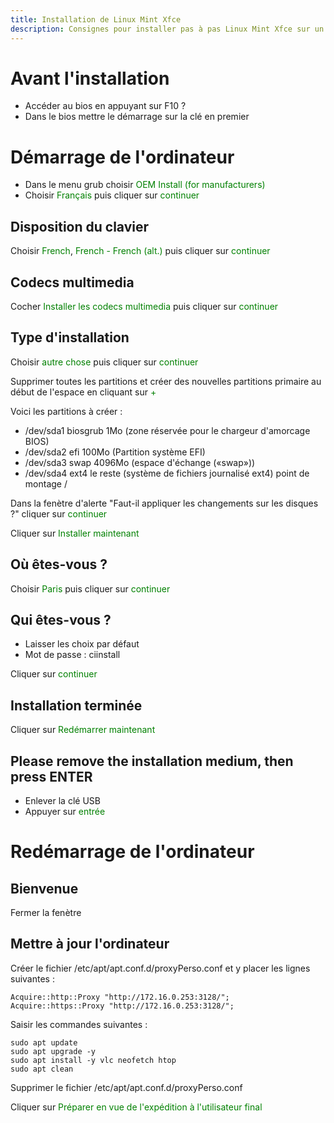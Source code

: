 ```yaml
---
title: Installation de Linux Mint Xfce
description: Consignes pour installer pas à pas Linux Mint Xfce sur un PC
---
```


# Avant l'installation

* Accéder au bios en appuyant sur F10 ?
* Dans le bios mettre le démarrage sur la clé en premier


# Démarrage de l'ordinateur

* Dans le menu grub choisir <span style="color:green">OEM Install (for manufacturers)</span>
* Choisir <span style="color:green">Français</span> puis cliquer sur <span style="color:green">continuer</span>

## Disposition du clavier

Choisir <span style="color:green">French</span>, <span style="color:green">French - French (alt.)</span> puis cliquer sur <span style="color:green">continuer</span>

## Codecs multimedia

Cocher <span style="color:green">Installer les codecs multimedia</span> puis cliquer sur <span style="color:green">continuer</span>

## Type d'installation

Choisir <span style="color:green">autre chose</span> puis cliquer sur <span style="color:green">continuer</span>

Supprimer toutes les partitions et créer des nouvelles partitions primaire au début de l'espace en cliquant sur <span style="color:green">+</span>

Voici les partitions à créer :

* /dev/sda1   biosgrub   1Mo (zone réservée pour le chargeur d'amorcage BIOS)
* /dev/sda2   efi        100Mo (Partition système EFI)
* /dev/sda3   swap       4096Mo (espace d'échange («swap»))
* /dev/sda4   ext4       le reste (système de fichiers journalisé ext4) point de montage /

Dans la fenètre d'alerte "Faut-il appliquer les changements sur les disques ?" cliquer sur <span style="color:green">continuer</span>

Cliquer sur <span style="color:green">Installer maintenant</span>

## Où êtes-vous ?

Choisir <span style="color:green">Paris</span> puis cliquer sur <span style="color:green">continuer</span>

## Qui êtes-vous ?

* Laisser les choix par défaut
* Mot de passe : ciinstall

Cliquer sur <span style="color:green">continuer</span>


## Installation terminée

Cliquer sur <span style="color:green">Redémarrer maintenant</span>


## Please remove the installation medium, then press ENTER

* Enlever la clé USB
* Appuyer sur <span style="color:green">entrée</span>


# Redémarrage de l'ordinateur

## Bienvenue

Fermer la fenètre

## Mettre à jour l'ordinateur

Créer le fichier /etc/apt/apt.conf.d/proxyPerso.conf et y placer les lignes suivantes :
```
Acquire::http::Proxy "http://172.16.0.253:3128/";
Acquire::https::Proxy "http://172.16.0.253:3128/";
```


Saisir les commandes suivantes :

```
sudo apt update
sudo apt upgrade -y
sudo apt install -y vlc neofetch htop
sudo apt clean
```

Supprimer le fichier /etc/apt/apt.conf.d/proxyPerso.conf

Cliquer sur <span style="color:green">Préparer en vue de l'expédition à l'utilisateur final</span>
